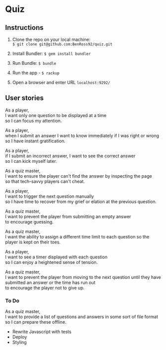 # Quiz

## Instructions

1. Clone the repo on your local machine:  
`$ git clone git@github.com:BenRoss92/quiz.git`

2. Install Bundler: `$ gem install bundler`

3. Run Bundle: `$ bundle`

4. Run the app - `$ rackup`

5. Open a browser and enter URL `localhost:9292/`

## User stories

As a player,  
I want only one question to be displayed at a time  
so I can focus my attention.

As a player,  
when I submit an answer I want to know immediately if I was right or wrong  
so I have instant gratification.

As a player,  
if I submit an incorrect answer, I want to see the correct answer  
so I can kick myself later.

As a quiz master,  
I want to ensure the player can't find the answer by inspecting the page  
so that tech-savvy players can't cheat.

As a player,  
I want to trigger the next question manually  
so I have time to recover from my grief or elation at the previous question.

As a quiz master,  
I want to prevent the player from submitting an empty answer  
to encourage guessing.

As a quiz master,  
I want the ability to assign a different time limit to each question
so the player is kept on their toes.

As a player,  
I want to see a timer displayed with each question  
so I can enjoy a heightened sense of tension.

As a quiz master,  
I want to prevent the player from moving to the next question until they have   submitted an answer or the time has run out  
to encourage the player not to give up.

### To Do

As a quiz master,  
I want to provide a list of questions and answers in some sort of file format  
so I can prepare these offline.

- Rewrite Javascript with tests
- Deploy
- Styling
